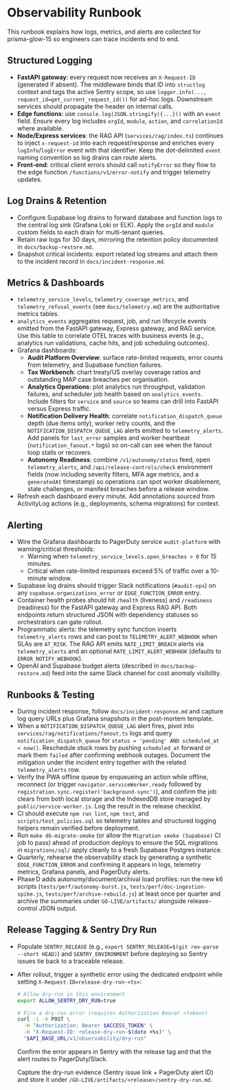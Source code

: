 # Observability Runbook

This runbook explains how logs, metrics, and alerts are collected for
prisma-glow-15 so engineers can trace incidents end to end.

## Structured Logging
- **FastAPI gateway**: every request now receives an `X-Request-ID` (generated if
  absent). The middleware binds that ID into `structlog` context and tags the
  active Sentry scope, so use `logger.info(..., request_id=get_current_request_id())`
  for ad-hoc logs. Downstream services should propagate the header on internal
  calls.
- **Edge functions**: use `console.log(JSON.stringify({...}))` with an `event`
  field. Ensure every log includes `orgId`, `module`, `action`, and
  `correlationId` where available.
- **Node/Express services**: the RAG API (`services/rag/index.ts`) continues to
  inject `x-request-id` into each request/response and enriches every
  `logInfo`/`logError` event with that identifier. Keep the dot-delimited
  `event` naming convention so log drains can route alerts.
- **Front-end**: critical client errors should call `notifyError` so they flow to
  the edge function `/functions/v1/error-notify` and trigger telemetry updates.

## Log Drains & Retention
- Configure Supabase log drains to forward database and function logs to the
  central log sink (Grafana Loki or ELK). Apply the `orgId` and `module` custom
  fields to each drain for multi-tenant queries.
- Retain raw logs for 30 days, mirroring the retention policy documented in
  `docs/backup-restore.md`.
- Snapshot critical incidents: export related log streams and attach them to the
  incident record in `docs/incident-response.md`.

## Metrics & Dashboards
- `telemetry_service_levels`, `telemetry_coverage_metrics`, and
  `telemetry_refusal_events` (see `docs/telemetry.md`) are the authoritative
  metrics tables.
- `analytics_events` aggregates request, job, and run lifecycle events emitted
  from the FastAPI gateway, Express gateway, and RAG service. Use this table to
  correlate OTEL traces with business events (e.g., analytics run validations,
  cache hits, and job scheduling outcomes).
- Grafana dashboards:
  - **Audit Platform Overview**: surface rate-limited requests, error counts
    from telemetry, and Supabase function failures.
  - **Tax Workbench**: chart treaty/US overlay coverage ratios and outstanding
    MAP case breaches per organisation.
  - **Analytics Operations**: plot analytics run throughput, validation
    failures, and scheduler job health based on `analytics_events`. Include
    filters for `service` and `source` so teams can drill into FastAPI versus
    Express traffic.
  - **Notification Delivery Health**: correlate `notification_dispatch_queue`
    depth (due items only), worker retry counts, and the
    `NOTIFICATION_DISPATCH_QUEUE_LAG` alerts emitted to `telemetry_alerts`. Add
    panels for `last_error` samples and worker heartbeat (`notification_fanout.*`
    logs) so on-call can see when the fanout loop stalls or recovers.
  - **Autonomy Readiness**: combine `/v1/autonomy/status` feed, open
    `telemetry_alerts`, and `/api/release-controls/check` environment fields (now
    including severity filters, MFA age metrics, and a `generatedAt` timestamp)
    so operations can spot worker disablement, stale challenges, or manifest
    breaches before a release window.
- Refresh each dashboard every minute. Add annotations sourced from
  ActivityLog actions (e.g., deployments, schema migrations) for context.

## Alerting
- Wire the Grafana dashboards to PagerDuty service `audit-platform` with
  warning/critical thresholds:
  - Warning when `telemetry_service_levels.open_breaches > 0` for 15 minutes.
  - Critical when rate-limited responses exceed 5% of traffic over a 10-minute
    window.
- Supabase log drains should trigger Slack notifications (`#audit-ops`) on any
  `supabase.organizations_error` or `EDGE_FUNCTION_ERROR` entry.
- Container health probes should hit `/health` (liveness) and `/readiness`
  (readiness) for the FastAPI gateway and Express RAG API. Both endpoints return
  structured JSON with dependency statuses so orchestrators can gate rollout.
- Programmatic alerts: the telemetry sync function inserts `telemetry_alerts`
  rows and can post to `TELEMETRY_ALERT_WEBHOOK` when SLAs are `AT_RISK`. The
  RAG API emits `RATE_LIMIT_BREACH` alerts via `telemetry_alerts` and an
  optional `RATE_LIMIT_ALERT_WEBHOOK` (defaults to `ERROR_NOTIFY_WEBHOOK`).
- OpenAI and Supabase budget alerts (described in `docs/backup-restore.md`) feed
  into the same Slack channel for cost anomaly visibility.

## Runbooks & Testing
- During incident response, follow `docs/incident-response.md` and capture log
  query URLs plus Grafana snapshots in the post-mortem template.
- When a `NOTIFICATION_DISPATCH_QUEUE_LAG` alert fires, pivot into
  `services/rag/notifications/fanout.ts` logs and query
  `notification_dispatch_queue` for `status = 'pending' AND scheduled_at <
  now()`. Reschedule stuck rows by pushing `scheduled_at` forward or mark them
  `failed` after confirming webhook outages. Document the mitigation under the
  incident entry together with the related `telemetry_alerts` row.
- Verify the PWA offline queue by enqueueing an action while offline, reconnect
  (or trigger `navigator.serviceWorker.ready` followed by
  `registration.sync.register('background-sync')`), and confirm the job clears
  from both local storage and the IndexedDB store managed by
  `public/service-worker.js`. Log the result in the release checklist.
- CI should execute `npm run lint`, `npm test`, and `scripts/test_policies.sql`
  so telemetry tables and structured logging helpers remain verified before
  deployment.
- Run `make db-migrate-smoke` (or allow the `Migration smoke (Supabase)` CI job
  to pass) ahead of production deploys to ensure the SQL migrations in
  `migrations/sql/` apply cleanly to a fresh Supabase Postgres instance.
- Quarterly, rehearse the observability stack by generating a synthetic
  `EDGE_FUNCTION_ERROR` and confirming it appears in logs, telemetry metrics,
  Grafana panels, and PagerDuty alerts.
- Phase D adds autonomy/document/archival load profiles: run the new k6 scripts
  (`tests/perf/autonomy-burst.js`, `tests/perf/doc-ingestion-spike.js`,
  `tests/perf/archive-rebuild.js`) at least once per quarter and archive the
  summaries under `GO-LIVE/artifacts/` alongside release-control JSON output.

## Release Tagging & Sentry Dry Run
- Populate `SENTRY_RELEASE` (e.g., `export SENTRY_RELEASE=$(git rev-parse --short HEAD)`) and
  `SENTRY_ENVIRONMENT` before deploying so Sentry issues tie back to a
  traceable release.
- After rollout, trigger a synthetic error using the dedicated endpoint while
  setting `X-Request-ID=release-dry-run-<ts>`:

  ```bash
  # Allow dry-run in this environment
  export ALLOW_SENTRY_DRY_RUN=true

  # Fire a dry-run error (requires Authorization Bearer <token>)
  curl -i -X POST \
    -H "Authorization: Bearer $ACCESS_TOKEN" \
    -H "X-Request-ID: release-dry-run-$(date +%s)" \
    "$API_BASE_URL/v1/observability/dry-run"
  ```

  Confirm the error appears in Sentry with the release tag and that the alert
  routes to PagerDuty/Slack.

  Capture the dry-run evidence (Sentry issue link + PagerDuty alert ID) and
  store it under `/GO-LIVE/artifacts/<release>/sentry-dry-run.md`.
